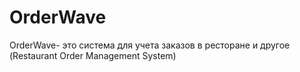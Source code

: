 # OrderWave
OrderWave- это система для учета заказов в ресторане и другое (Restaurant Order Management System)
